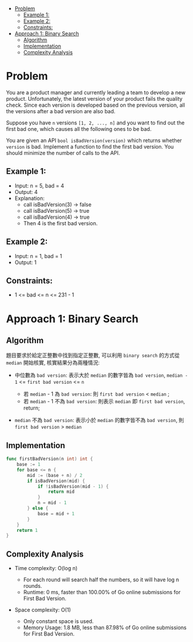 - [Problem](#problem)
	- [Example 1:](#example-1)
	- [Example 2:](#example-2)
	- [Constraints:](#constraints)
- [Approach 1: Binary Search](#approach-1-binary-search)
	- [Algorithm](#algorithm)
	- [Implementation](#implementation)
	- [Complexity Analysis](#complexity-analysis)

# Problem

You are a product manager and currently leading a team to develop a new product. Unfortunately, the latest version of
your product fails the quality check. Since each version is developed based on the previous version, all the versions
after a bad version are also bad.

Suppose you have `n` versions `[1, 2, ..., n]` and you want to find out the first bad one, which causes all the
following ones to be bad.

You are given an API `bool isBadVersion(version)` which returns whether `version` is bad. Implement a function to find
the first bad version. You should minimize the number of calls to the API.

## Example 1:

- Input: n = 5, bad = 4
- Output: 4
- Explanation:
    - call isBadVersion(3) -> false
    - call isBadVersion(5) -> true
    - call isBadVersion(4) -> true
    - Then 4 is the first bad version.

## Example 2:

- Input: n = 1, bad = 1
- Output: 1

## Constraints:

- 1 <= bad <= n <= 231 - 1

# Approach 1: Binary Search

## Algorithm

題目要求於給定正整數中找到指定正整數, 可以利用 `binary search` 的方式從 `median` 開始核實, 核實結果分為兩種情況:

  - 中位數為 `bad version`: 表示大於 `median` 的數字皆為 `bad version`, `median - 1` <= `first bad version` <= `n`
    - 若  `median`  - 1 為 `bad version`: 則 `first bad version` <  `median` ;
    - 若  `median`  - 1 不為 `bad version`: 則表示 `median` 即 `first bad version`, return;
  
- `median` 不為 `bad version`: 表示小於 `median` 的數字皆不為 `bad version`, 則 `first bad version` >  `median` 

## Implementation

```go
func firstBadVersion(n int) int {
	base := 1
	for base <= n {
		mid := (base + n) / 2
		if isBadVersion(mid) {
			if !isBadVersion(mid - 1) {
				return mid
			}
			n = mid - 1
		} else {
			base = mid + 1
		}
	}
	return 1
}
```

## Complexity Analysis

- Time complexity: O(log n)

  - For each round will search half the numbers, so it will have log n rounds.
  - Runtime: 0 ms, faster than 100.00% of Go online submissions for First Bad Version.

- Space complexity: O(1)

  - Only constant space is used.
  - Memory Usage: 1.8 MB, less than 87.98% of Go online submissions for First Bad Version.